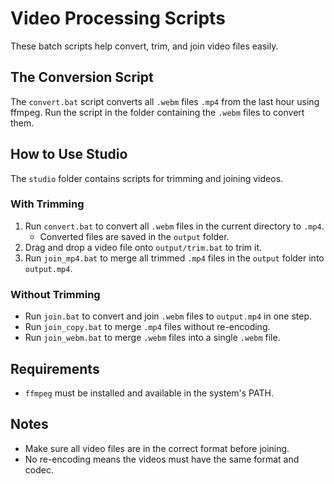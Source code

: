 # Video Processing Scripts

These batch scripts help convert, trim, and join video files easily.

## The Conversion Script

The `convert.bat` script converts all `.webm` files `.mp4` from the last hour using ffmpeg.
Run the script in the folder containing the `.webm` files to convert them.

## How to Use Studio

The `studio` folder contains scripts for trimming and joining videos.

### With Trimming
1. Run `convert.bat` to convert all `.webm` files in the current directory to `.mp4`.
   - Converted files are saved in the `output` folder.
2. Drag and drop a video file onto `output/trim.bat` to trim it.
3. Run `join_mp4.bat` to merge all trimmed `.mp4` files in the `output` folder into `output.mp4`.

### Without Trimming
- Run `join.bat` to convert and join `.webm` files to `output.mp4` in one step.
- Run `join_copy.bat` to merge `.mp4` files without re-encoding.
- Run `join_webm.bat` to merge `.webm` files into a single `.webm` file.

## Requirements
- `ffmpeg` must be installed and available in the system's PATH.

## Notes
- Make sure all video files are in the correct format before joining.
- No re-encoding means the videos must have the same format and codec.
